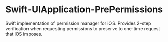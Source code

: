 Swift-UIApplication-PrePermissions
==================================

Swift implementation of permission manager for iOS. Provides 2-step verification when requesting permissions to preserve to one-time request that iOS imposes.
